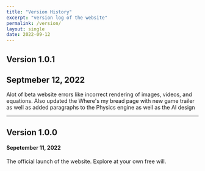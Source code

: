```yaml
---
title: "Version History"
excerpt: "version log of the website"
permalink: /version/
layout: single
date: 2022-09-12
--- 
```


## Version 1.0.1
## Septmeber 12, 2022

Alot of beta website errors like incorrect rendering of images, videos, and equations. Also updated the Where's my bread page with new game trailer as well as added paragraphs to the Physics engine as well as the AI design

---

## Version 1.0.0
#### Sepetember 11, 2022

The official launch of the website. Explore at your own free will.
